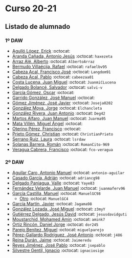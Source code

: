 # Curso 20-21

## Listado de alumnado

### 1º DAW

- [Agulló López, Erick](https://github.com/) :octocat: 
- [Aranda Cañada, Antonio Jesús](https://github.com/haxezeta) :octocat: `haxezeta`
- [Arraz Alé, Alberto](https://github.com/AlbertoArraz) :octocat: `AlbertoArraz`
- [Bermudo Villaécija, Rafael](https://github.com/rafaelbv95) :octocat: `rafaelbv95`
- [Cabeza Acal, Francisco José](https://github.com/Langdom91) :octocat: `Langdom91`
- [Cabeza Acal, Pablo](https://github.com/cabeezaa01) :octocat: `cabeezaa01`
- [Costa Lucena, Juan Miguel](https://github.com/JuanmiCLucena) :octocat: `JuanmiCLucena`
- [Delgado Bolancé, Salvador](https://github.com/salvi-v) :octocat: `salvi-v`
- [García Gómez, Oscar](https://github.com/) :octocat: 
- [Garrido González, José Manuel](https://github.com/) :octocat: 
- [Gómez Jiménez, José Javier](https://github.com/Joseja0202) :octocat: `Joseja0202`
- [González Moya, Jorge](https://github.com/Elchancleta) :octocat: `Elchancleta`
- [González Rivera, Juan Antonio](https://github.com/Deg42) :octocat: `Deg42`
- [Martos Alfaro, Juan Manuel](https://github.com/Juarma95) :octocat: `Juarma95`
- [Mata Villén, Miguel Ángel](https://github.com/) :octocat: 
- [Oterino Pérez, Francisco](https://github.com/) :octocat: 
- [Prieto Gómez, Christian](https://github.com/ChristianPrieto) :octocat: `ChristianPrieto`
- [Serrano Ruiz, Laura](https://github.com/lsrdaw) :octocat: `lsrdaw`
- [Solanas Barrera, Román](https://github.com/RomanCito-969) :octocat: `RomanCito-969` 
- [Veragua Cabrera, Francisco](https://github.com/fco-veragua) :octocat: `fco-veragua`



### 2º DAW

- [Aguilar Caro, Antonio Manuel](https://github.com/antonio-aguilar) :octocat: `antonio-aguilar`
- [Casado García, Adrián](https://github.com/adriancg98) :octocat: `adriancg98`
- [Delgado Paniagua, Valle](https://github.com/Yaye83) :octocat: `Yaye83`
- [Fernández Velarde, Juan Manuel](https://github.com/juanmaferv96) :octocat: `juanmaferv96`
- [García Castilla, Manuel](https://github.com/ManuelGC98) :octocat: `ManuelGC98`
    - [Otro](https://github.com/ManuelGC4) :octocat: `ManuelGC4`
- [García Martín, Javier](https://github.com/Jagama98) :octocat: `Jagama98`
- [González Lozada, José Miguel](https://github.com/z3myY) :octocat: `z3myY`
- [Gutiérrez Delgado, Jesús David](https://github.com/jesusdavidguti) :octocat: `jesusdavidguti`
- [Moustarchid, Mohamed Amin](https://github.com/amink7) :octocat: `amink7`
- [Ortiz Rincón, Daniel Jorge](https://github.com/dor245) :octocat: `dor245`
- [Parejo Benítez, Miguel](https://github.com/miguelparejo) :octocat: `miguelparejo`
- [Pérez-Gallardo Rodríguez, José Antonio](https://github.com/j486) :octocat: `j486`
- [Reina Durán, Jaime](https://github.com/Jaimeredu) :octocat: `Jaimeredu`
- [Reyes Jiménez, José Pablo](https://github.com/jsepablo) :octocat: `jsepablo`
- [Silvestre Gentil, Ignacio](https://github.com/ignaciosige) :octocat: `ignaciosige`




